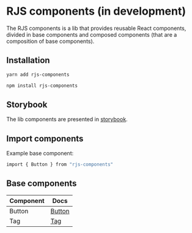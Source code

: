 # RJS components (in development)

The RJS components is a lib that provides reusable React components, divided in base components and composed components (that are a composition of base components).

## Installation

```sh
yarn add rjs-components
```

```sh
npm install rjs-components
```

## Storybook

The lib components are presented in [storybook](https://649f75c489527d98e48de36a-yxuwgnfele.chromatic.com).

## Import components

Example base component:

```sh
import { Button } from "rjs-components"
```

## Base components

| Component | Docs                          |
|-----------|-------------------------------|
| Button    | [Button](docs/base/button.md) |
| Tag       | [Tag](docs/base/tag.md)       |
